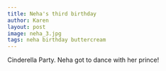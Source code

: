 ```yaml
---
title: Neha's third birthday
author: Karen
layout: post
image: neha_3.jpg
tags: neha birthday buttercream
---
```

Cinderella Party. Neha got to dance with her prince!
